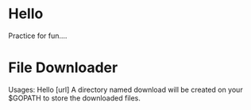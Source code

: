 # Hello
Practice for fun....

# File Downloader
Usages: Hello [url]
A directory named download will be created on your $GOPATH to store the downloaded files.
